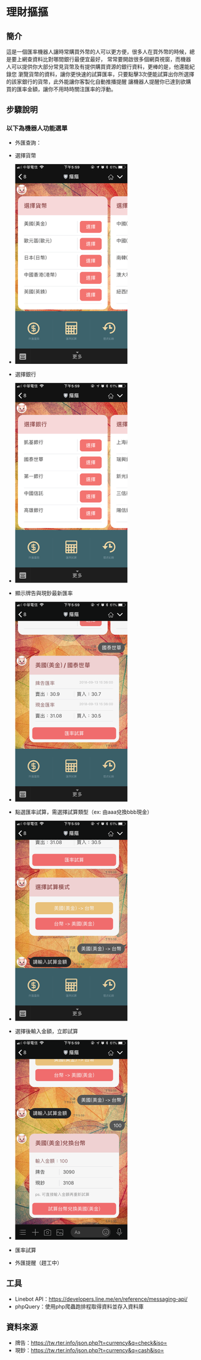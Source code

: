 # 理財摳摳
## 簡介
這是一個匯率機器人讓時常購買外幣的人可以更方便，很多人在買外幣的時候，總是要上網查資料比對哪間銀行最便宜最好，
常常要開啟很多個網頁視窗，而機器人可以提供你大部分常見貨幣及有提供購買資源的銀行資料，更棒的是，他還能紀錄您
瀏覽貨幣的資料，讓你更快速的試算匯率，只要點擊3次便能試算出你所選擇的該家銀行的貨幣，此外能讓你客製化自動推播提醒
讓機器人提醒你已達到欲購買的匯率金額，讓你不用時時關注匯率的浮動。

## 步驟說明
### 以下為機器人功能選單
+ 外匯查詢：
+ 選擇貨幣
+ <img src="asset/img/currency.jpg" width="300">
+ 選擇銀行
+ <img src="asset/img/bank.jpg" width="300">
+ 顯示牌告與現鈔最新匯率
+ <img src="asset/img/show.jpg" width="300">
+ 點選匯率試算，需選擇試算類型（ex: 由aaa兌換bbb現金）
+ <img src="asset/img/type.jpg" width="300">
+ 選擇後輸入金額，立即試算
+ <img src="asset/img/input.jpg" width="300">
+ 匯率試算

+ 外匯提醒（趕工中）

## 工具
+ Linebot API：https://developers.line.me/en/reference/messaging-api/
+ phpQuery：使用php爬蟲跑排程取得資料並存入資料庫

## 資料來源
+ 牌告：https://tw.rter.info/json.php?t=currency&q=check&iso=
+ 現鈔：https://tw.rter.info/json.php?t=currency&q=cash&iso=